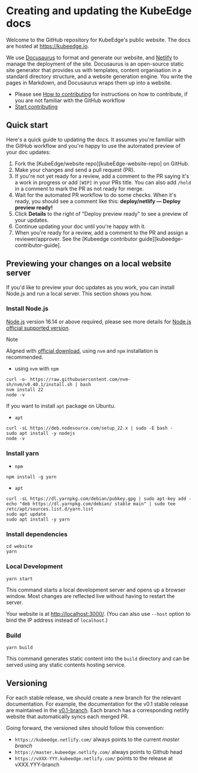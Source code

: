 # Creating and updating the KubeEdge docs

Welcome to the GitHub repository for KubeEdge's public website. The docs are
hosted at https://kubeedge.io.

We use [Docusaurus](https://docusaurus.io/) to format and generate our website, and
[Netlify](https://www.netlify.com/) to manage the deployment of the site. Docusaurus
is an open-source static site generator that provides us with templates, content
organisation in a standard directory structure, and a website generation engine.
You write the pages in Markdown, and Docusaurus wraps them up into a website.

- Please see [How to contributing](CONTRIBUTING.md) for instructions on how to contribute, if you are not familiar with the
  GitHub workflow
- [Start contributing](https://kubeedge.io/docs/community/contribute)

## Quick start

Here's a quick guide to updating the docs. It assumes you're familiar with the
GitHub workflow and you're happy to use the automated preview of your doc
updates:

1. Fork the [KubeEdge/website repo][kubeEdge-website-repo] on GitHub.
2. Make your changes and send a pull request (PR).
3. If you're not yet ready for a review, add a comment to the PR saying it's a
   work in progress or add `[WIP]` in your PRs title. You can also add `/hold` in a comment to mark the PR as not
   ready for merge. 
4. Wait for the automated PR workflow to do some checks. When it's ready,
   you should see a comment like this: **deploy/netlify — Deploy preview ready!**
5. Click **Details** to the right of "Deploy preview ready" to see a preview
   of your updates.
6. Continue updating your doc until you're happy with it.
7. When you're ready for a review, add a comment to the PR and assign a
   reviewer/approver. See the
   [Kubeedge contributor guide][kubeedge-contributor-guide].

## Previewing your changes on a local website server

If you'd like to preview your doc updates as you work, you can install Node.js
and run a local server. This section shows you how.

### Install Node.js

[Node.js](https://nodejs.org/en/download) version 16.14 or above required, please see more details for [Node.js official supported version](https://endoflife.date/nodejs).

> [!NOTE]
> Aligned with [official download](https://nodejs.org/en/download), using `nvm` and `npm` installation is recommended.

- using `nvm` with `npm`

```shell
curl -o- https://raw.githubusercontent.com/nvm-sh/nvm/v0.40.1/install.sh | bash
nvm install 22
node -v
```

If you want to install `apt` package on Ubuntu.

- `apt`

```shell
curl -sL https://deb.nodesource.com/setup_22.x | sudo -E bash -
sudo apt install -y nodejs
node -v
```

### Install yarn

- `npm`

```shell
npm install -g yarn
```

- `apt`

```shell
curl -sL https://dl.yarnpkg.com/debian/pubkey.gpg | sudo apt-key add -
echo "deb https://dl.yarnpkg.com/debian/ stable main" | sudo tee /etc/apt/sources.list.d/yarn.list
sudo apt update
sudo apt install -y yarn
```

### Install dependencies

```shell
cd website
yarn
```

### Local Development

```shell
yarn start
```

This command starts a local development server and opens up a browser window. Most changes are reflected live without having to restart the server.

Your website is at [http://localhost:3000/](http://localhost:3000/). (You can also use `--host` option to bind the IP address instead of `localhost`.)

### Build

```shell
yarn build
```

This command generates static content into the `build` directory and can be served using any static contents hosting service.

## Versioning

For each stable release, we should create a new branch for the relevant documentation. For
example, the documentation for the v0.1 stable release are maintained in the
[v0.1-branch](https://github.com/kubeedge/website/tree/v0.1-branch).
Each branch has a corresponding netlify website that automatically syncs each merged PR.

Going forward, the versioned sites should follow this convention:

- `https://kubeedge.netlify.com/` always points to the current _master branch_
- `https://master.kubeedge.netlify.com/` always points to Github head
- `https://vXXX-YYY.kubeedge.netlify.com/` points to the release at vXXX.YYY-branch
